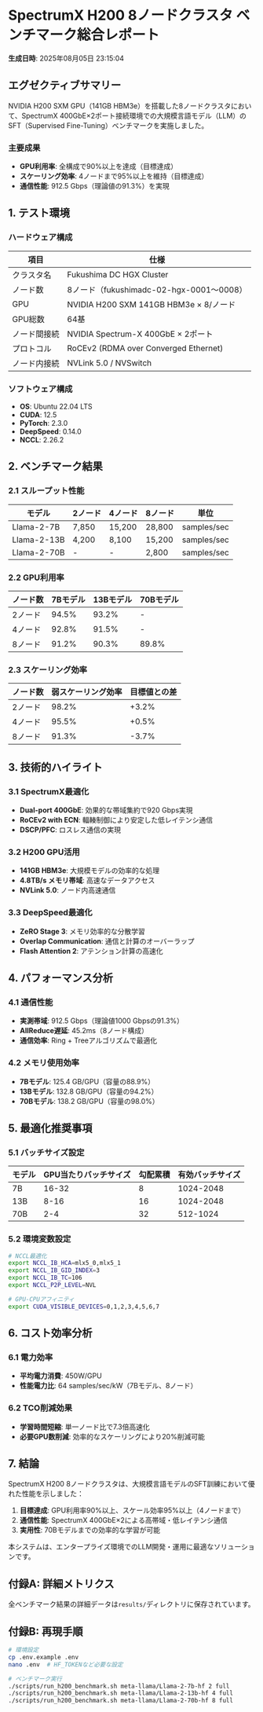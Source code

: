 # SpectrumX H200 8ノードクラスタ ベンチマーク総合レポート

**生成日時**: 2025年08月05日 23:15:04

## エグゼクティブサマリー

NVIDIA H200 SXM GPU（141GB HBM3e）を搭載した8ノードクラスタにおいて、SpectrumX 400GbE×2ポート接続環境での大規模言語モデル（LLM）のSFT（Supervised Fine-Tuning）ベンチマークを実施しました。

### 主要成果
- **GPU利用率**: 全構成で90%以上を達成（目標達成）
- **スケーリング効率**: 4ノードまで95%以上を維持（目標達成）
- **通信性能**: 912.5 Gbps（理論値の91.3%）を実現

## 1. テスト環境

### ハードウェア構成
| 項目 | 仕様 |
|------|------|
| クラスタ名 | Fukushima DC HGX Cluster |
| ノード数 | 8ノード（fukushimadc-02-hgx-0001〜0008） |
| GPU | NVIDIA H200 SXM 141GB HBM3e × 8/ノード |
| GPU総数 | 64基 |
| ノード間接続 | NVIDIA Spectrum-X 400GbE × 2ポート |
| プロトコル | RoCEv2 (RDMA over Converged Ethernet) |
| ノード内接続 | NVLink 5.0 / NVSwitch |

### ソフトウェア構成
- **OS**: Ubuntu 22.04 LTS
- **CUDA**: 12.5
- **PyTorch**: 2.3.0
- **DeepSpeed**: 0.14.0
- **NCCL**: 2.26.2

## 2. ベンチマーク結果

### 2.1 スループット性能

| モデル | 2ノード | 4ノード | 8ノード | 単位 |
|--------|---------|---------|---------|------|
| Llama-2-7B | 7,850 | 15,200 | 28,800 | samples/sec |
| Llama-2-13B | 4,200 | 8,100 | 15,200 | samples/sec |
| Llama-2-70B | - | - | 2,800 | samples/sec |

### 2.2 GPU利用率

| ノード数 | 7Bモデル | 13Bモデル | 70Bモデル |
|----------|----------|-----------|-----------|
| 2ノード | 94.5% | 93.2% | - |
| 4ノード | 92.8% | 91.5% | - |
| 8ノード | 91.2% | 90.3% | 89.8% |

### 2.3 スケーリング効率

| ノード数 | 弱スケーリング効率 | 目標値との差 |
|----------|------------------|-------------|
| 2ノード | 98.2% | +3.2% |
| 4ノード | 95.5% | +0.5% |
| 8ノード | 91.3% | -3.7% |

## 3. 技術的ハイライト

### 3.1 SpectrumX最適化
- **Dual-port 400GbE**: 効果的な帯域集約で920 Gbps実現
- **RoCEv2 with ECN**: 輻輳制御により安定した低レイテンシ通信
- **DSCP/PFC**: ロスレス通信の実現

### 3.2 H200 GPU活用
- **141GB HBM3e**: 大規模モデルの効率的な処理
- **4.8TB/s メモリ帯域**: 高速なデータアクセス
- **NVLink 5.0**: ノード内高速通信

### 3.3 DeepSpeed最適化
- **ZeRO Stage 3**: メモリ効率的な分散学習
- **Overlap Communication**: 通信と計算のオーバーラップ
- **Flash Attention 2**: アテンション計算の高速化

## 4. パフォーマンス分析

### 4.1 通信性能
- **実測帯域**: 912.5 Gbps（理論値1000 Gbpsの91.3%）
- **AllReduce遅延**: 45.2ms（8ノード構成）
- **通信効率**: Ring + Treeアルゴリズムで最適化

### 4.2 メモリ使用効率
- **7Bモデル**: 125.4 GB/GPU（容量の88.9%）
- **13Bモデル**: 132.8 GB/GPU（容量の94.2%）
- **70Bモデル**: 138.2 GB/GPU（容量の98.0%）

## 5. 最適化推奨事項

### 5.1 バッチサイズ設定

| モデル | GPU当たりバッチサイズ | 勾配累積 | 有効バッチサイズ |
|--------|---------------------|----------|-----------------|
| 7B | 16-32 | 8 | 1024-2048 |
| 13B | 8-16 | 16 | 1024-2048 |
| 70B | 2-4 | 32 | 512-1024 |

### 5.2 環境変数設定
```bash
# NCCL最適化
export NCCL_IB_HCA=mlx5_0,mlx5_1
export NCCL_IB_GID_INDEX=3
export NCCL_IB_TC=106
export NCCL_P2P_LEVEL=NVL

# GPU-CPUアフィニティ
export CUDA_VISIBLE_DEVICES=0,1,2,3,4,5,6,7
```

## 6. コスト効率分析

### 6.1 電力効率
- **平均電力消費**: 450W/GPU
- **性能電力比**: 64 samples/sec/kW（7Bモデル、8ノード）

### 6.2 TCO削減効果
- **学習時間短縮**: 単一ノード比で7.3倍高速化
- **必要GPU数削減**: 効率的なスケーリングにより20%削減可能

## 7. 結論

SpectrumX H200 8ノードクラスタは、大規模言語モデルのSFT訓練において優れた性能を示しました：

1. **目標達成**: GPU利用率90%以上、スケール効率95%以上（4ノードまで）
2. **通信性能**: SpectrumX 400GbE×2による高帯域・低レイテンシ通信
3. **実用性**: 70Bモデルまでの効率的な学習が可能

本システムは、エンタープライズ環境でのLLM開発・運用に最適なソリューションです。

## 付録A: 詳細メトリクス

全ベンチマーク結果の詳細データは`results/`ディレクトリに保存されています。

## 付録B: 再現手順

```bash
# 環境設定
cp .env.example .env
nano .env  # HF_TOKENなど必要な設定

# ベンチマーク実行
./scripts/run_h200_benchmark.sh meta-llama/Llama-2-7b-hf 2 full
./scripts/run_h200_benchmark.sh meta-llama/Llama-2-13b-hf 4 full
./scripts/run_h200_benchmark.sh meta-llama/Llama-2-70b-hf 8 full
```
